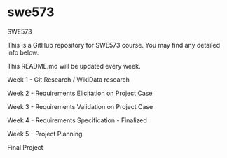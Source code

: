 # swe573
SWE573

This is a GitHub repository for SWE573 course. You may find any detailed info below.

This README.md will be updated every week.

Week 1 - Git Research / WikiData research

Week 2 - Requirements Elicitation on Project Case 

Week 3 - Requirements Validation on Project Case 

Week 4 - Requirements Specification - Finalized

Week 5 - Project Planning

Final Project
